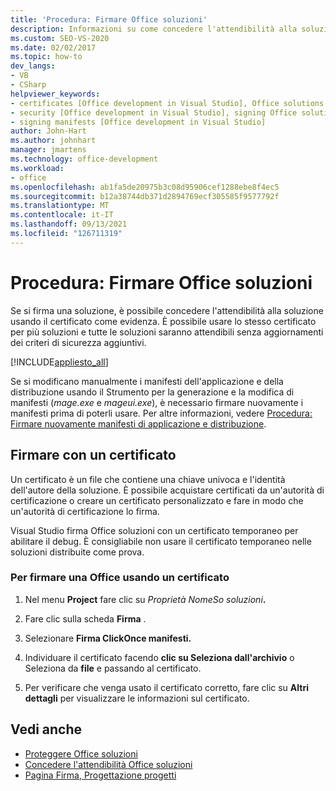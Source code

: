 ```yaml
---
title: 'Procedura: Firmare Office soluzioni'
description: Informazioni su come concedere l'attendibilità alla soluzione Microsoft Office usando un certificato come evidenza.
ms.custom: SEO-VS-2020
ms.date: 02/02/2017
ms.topic: how-to
dev_langs:
- VB
- CSharp
helpviewer_keywords:
- certificates [Office development in Visual Studio], Office solutions
- security [Office development in Visual Studio], signing Office solutions
- signing manifests [Office development in Visual Studio]
author: John-Hart
ms.author: johnhart
manager: jmartens
ms.technology: office-development
ms.workload:
- office
ms.openlocfilehash: ab1fa5de20975b3c08d95906cef1288ebe8f4ec5
ms.sourcegitcommit: b12a38744db371d2894769ecf305585f9577792f
ms.translationtype: MT
ms.contentlocale: it-IT
ms.lasthandoff: 09/13/2021
ms.locfileid: "126711319"
---
```

# <a name="how-to-sign-office-solutions"></a>Procedura: Firmare Office soluzioni
  Se si firma una soluzione, è possibile concedere l'attendibilità alla soluzione usando il certificato come evidenza. È possibile usare lo stesso certificato per più soluzioni e tutte le soluzioni saranno attendibili senza aggiornamenti dei criteri di sicurezza aggiuntivi.

 [!INCLUDE[appliesto_all](../vsto/includes/appliesto-all-md.md)]

 Se si modificano manualmente i manifesti dell'applicazione e della distribuzione usando il Strumento per la generazione e la modifica di manifesti (*mage.exe* e *mageui.exe*), è necessario firmare nuovamente i manifesti prima di poterli usare. Per altre informazioni, vedere [Procedura: Firmare nuovamente manifesti di applicazione e distribuzione](../deployment/how-to-re-sign-application-and-deployment-manifests.md).

## <a name="sign-by-using-a-certificate"></a>Firmare con un certificato
 Un certificato è un file che contiene una chiave univoca e l'identità dell'autore della soluzione. È possibile acquistare certificati da un'autorità di certificazione o creare un certificato personalizzato e fare in modo che un'autorità di certificazione lo firma.

 Visual Studio firma Office soluzioni con un certificato temporaneo per abilitare il debug. È consigliabile non usare il certificato temporaneo nelle soluzioni distribuite come prova.

### <a name="to-sign-an-office-solution-by-using-a-certificate"></a>Per firmare una Office usando un certificato

1. Nel menu **Project** fare clic su _Proprietà NomeSo soluzioni_**.**

2. Fare clic sulla scheda **Firma** .

3. Selezionare **Firma ClickOnce manifesti.**

4. Individuare il certificato facendo **clic su Seleziona dall'archivio** o Seleziona da **file** e passando al certificato.

5. Per verificare che venga usato il certificato corretto, fare clic su **Altri dettagli** per visualizzare le informazioni sul certificato.

## <a name="see-also"></a>Vedi anche

- [Proteggere Office soluzioni](../vsto/securing-office-solutions.md)
- [Concedere l'attendibilità Office soluzioni](../vsto/granting-trust-to-office-solutions.md)
- [Pagina Firma, Progettazione progetti](../ide/reference/signing-page-project-designer.md)
